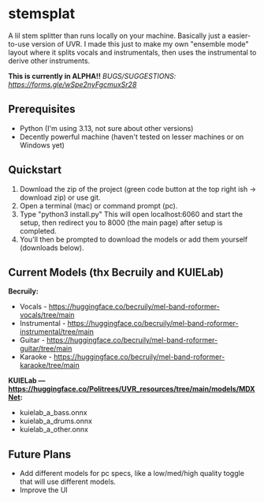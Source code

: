 # stemsplat

A lil stem splitter than runs locally on your machine. Basically just a easier-to-use version of UVR. 
I made this just to make my own "ensemble mode" layout where it splits vocals and instrumentals, then uses the instrumental
to derive other instruments.

**This is currently in ALPHA!!**
*BUGS/SUGGESTIONS: https://forms.gle/wSpe2nyFgcmuxSr28*

## Prerequisites

- Python (I'm using 3.13, not sure about other versions)
- Decently powerful machine (haven't tested on lesser machines or on Windows yet)

## Quickstart

1. Download the zip of the project (green code button at the top right ish -> download zip) or use git. 
2. Open a terminal (mac) or command prompt (pc).
3. Type "python3 install.py" This will open localhost:6060 and start the setup, then redirect you to 8000 (the main page) after setup is completed.
6. You'll then be prompted to download the models or add them yourself (downloads below).

## Current Models (thx Becruily and KUIELab)

**Becruily:**
- Vocals - https://huggingface.co/becruily/mel-band-roformer-vocals/tree/main
- Instrumental - https://huggingface.co/becruily/mel-band-roformer-instrumental/tree/main
- Guitar - https://huggingface.co/becruily/mel-band-roformer-guitar/tree/main
- Karaoke - https://huggingface.co/becruily/mel-band-roformer-karaoke/tree/main

**KUIELab — https://huggingface.co/Politrees/UVR_resources/tree/main/models/MDXNet:**
- kuielab_a_bass.onnx
- kuielab_a_drums.onnx
- kuielab_a_other.onnx

## Future Plans

- Add different models for pc specs, like a low/med/high quality toggle that will use different models.
- Improve the UI



